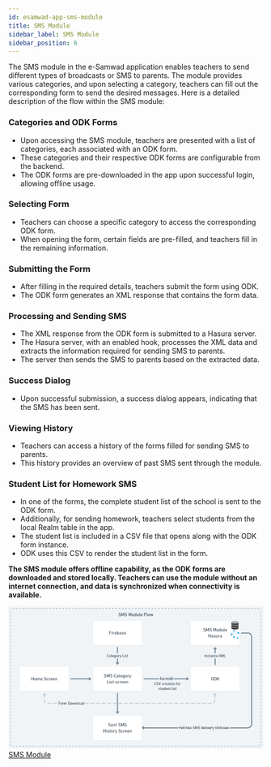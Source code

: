 ```yaml
---
id: esamwad-app-sms-module
title: SMS Module
sidebar_label: SMS Module
sidebar_position: 6
---
```


The SMS module in the e-Samwad application enables teachers to send different types of broadcasts or SMS to parents. The module provides various categories, and upon selecting a category, teachers can fill out the corresponding form to send the desired messages. Here is a detailed description of the flow within the SMS module:


### Categories and ODK Forms
- Upon accessing the SMS module, teachers are presented with a list of categories, each associated with an ODK form.
- These categories and their respective ODK forms are configurable from the backend.
- The ODK forms are pre-downloaded in the app upon successful login, allowing offline usage.
### Selecting Form
- Teachers can choose a specific category to access the corresponding ODK form.
- When opening the form, certain fields are pre-filled, and teachers fill in the remaining information.
### Submitting the Form
- After filling in the required details, teachers submit the form using ODK.
- The ODK form generates an XML response that contains the form data.
### Processing and Sending SMS
- The XML response from the ODK form is submitted to a Hasura server.
- The Hasura server, with an enabled hook, processes the XML data and extracts the information required for sending SMS to parents.
- The server then sends the SMS to parents based on the extracted data.
### Success Dialog
- Upon successful submission, a success dialog appears, indicating that the SMS has been sent.
### Viewing History
- Teachers can access a history of the forms filled for sending SMS to parents.
- This history provides an overview of past SMS sent through the module.
### Student List for Homework SMS
- In one of the forms, the complete student list of the school is sent to the ODK form.
- Additionally, for sending homework, teachers select students from the local Realm table in the app.
- The student list is included in a CSV file that opens along with the ODK form instance.
- ODK uses this CSV to render the student list in the form.

**The SMS module offers offline capability, as the ODK forms are downloaded and stored locally. Teachers can use the module without an internet connection, and data is synchronized when connectivity is available.**





![SMS Module](/static/img/esamwad/sms_module.png)
[SMS Module](https://whimsical.com/sms-module-MGv9sGKMktr7BPhhAyMtz5)




